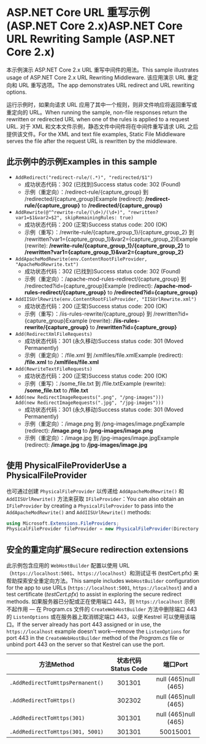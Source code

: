 # <a name="aspnet-core-url-rewriting-sample-aspnet-core-2x"></a><span data-ttu-id="23e62-101">ASP.NET Core URL 重写示例 (ASP.NET Core 2.x)</span><span class="sxs-lookup"><span data-stu-id="23e62-101">ASP.NET Core URL Rewriting Sample (ASP.NET Core 2.x)</span></span>

<span data-ttu-id="23e62-102">本示例演示 ASP.NET Core 2.x URL 重写中间件的用法。</span><span class="sxs-lookup"><span data-stu-id="23e62-102">This sample illustrates usage of ASP.NET Core 2.x URL Rewriting Middleware.</span></span> <span data-ttu-id="23e62-103">该应用演示 URL 重定向和 URL 重写选项。</span><span class="sxs-lookup"><span data-stu-id="23e62-103">The app demonstrates URL redirect and URL rewriting options.</span></span>

<span data-ttu-id="23e62-104">运行示例时，如果向请求 URL 应用了其中一个规则，则非文件响应将返回重写或重定向的 URL。</span><span class="sxs-lookup"><span data-stu-id="23e62-104">When running the sample, non-file responses return the rewritten or redirected URL when one of the rules is applied to a request URL.</span></span> <span data-ttu-id="23e62-105">对于 XML 和文本文件示例，静态文件中间件将在中间件重写请求 URL 之后提供该文件。</span><span class="sxs-lookup"><span data-stu-id="23e62-105">For the XML and text file examples, Static File Middleware serves the file after the request URL is rewritten by the middleware.</span></span>

## <a name="examples-in-this-sample"></a><span data-ttu-id="23e62-106">此示例中的示例</span><span class="sxs-lookup"><span data-stu-id="23e62-106">Examples in this sample</span></span>

* `AddRedirect("redirect-rule/(.*)", "redirected/$1")`
  - <span data-ttu-id="23e62-107">成功状态代码：302 (已找到)</span><span class="sxs-lookup"><span data-stu-id="23e62-107">Success status code: 302 (Found)</span></span>
  - <span data-ttu-id="23e62-108">示例（重定向）：/redirect-rule/{capture_group} 到 /redirected/{capture_group}</span><span class="sxs-lookup"><span data-stu-id="23e62-108">Example (redirect): **/redirect-rule/{capture_group}** to **/redirected/{capture_group}**</span></span>
* `AddRewrite(@"^rewrite-rule/(\d+)/(\d+)", "rewritten?var1=$1&var2=$2", skipRemainingRules: true)`
  - <span data-ttu-id="23e62-109">成功状态代码：200 (正常)</span><span class="sxs-lookup"><span data-stu-id="23e62-109">Success status code: 200 (OK)</span></span>
  - <span data-ttu-id="23e62-110">示例（重写）：/rewrite-rule/{capture_group_1}/{capture_group_2} 到 /rewritten?var1={capture_group_1}&var2={capture_group_2}</span><span class="sxs-lookup"><span data-stu-id="23e62-110">Example (rewrite): **/rewrite-rule/{capture_group_1}/{capture_group_2}** to **/rewritten?var1={capture_group_1}&var2={capture_group_2}**</span></span>
* `AddApacheModRewrite(env.ContentRootFileProvider, "ApacheModRewrite.txt")`
  - <span data-ttu-id="23e62-111">成功状态代码：302 (已找到)</span><span class="sxs-lookup"><span data-stu-id="23e62-111">Success status code: 302 (Found)</span></span>
  - <span data-ttu-id="23e62-112">示例（重定向）：/apache-mod-rules-redirect/{capture_group} 到 /redirected?id={capture_group}</span><span class="sxs-lookup"><span data-stu-id="23e62-112">Example (redirect): **/apache-mod-rules-redirect/{capture_group}** to **/redirected?id={capture_group}**</span></span>
* `AddIISUrlRewrite(env.ContentRootFileProvider, "IISUrlRewrite.xml")`
  - <span data-ttu-id="23e62-113">成功状态代码：200 (正常)</span><span class="sxs-lookup"><span data-stu-id="23e62-113">Success status code: 200 (OK)</span></span>
  - <span data-ttu-id="23e62-114">示例（重写）：/iis-rules-rewrite/{capture_group} 到 /rewritten?id={capture_group}</span><span class="sxs-lookup"><span data-stu-id="23e62-114">Example (rewrite): **/iis-rules-rewrite/{capture_group}** to **/rewritten?id={capture_group}**</span></span>
* `Add(RedirectXmlFileRequests)`
  - <span data-ttu-id="23e62-115">成功状态代码：301 (永久移动)</span><span class="sxs-lookup"><span data-stu-id="23e62-115">Success status code: 301 (Moved Permanently)</span></span>
  - <span data-ttu-id="23e62-116">示例（重定向）：/file.xml 到 /xmlfiles/file.xml</span><span class="sxs-lookup"><span data-stu-id="23e62-116">Example (redirect): **/file.xml** to **/xmlfiles/file.xml**</span></span>
* `Add(RewriteTextFileRequests)`
  - <span data-ttu-id="23e62-117">成功状态代码：200 (正常)</span><span class="sxs-lookup"><span data-stu-id="23e62-117">Success status code: 200 (OK)</span></span>
  - <span data-ttu-id="23e62-118">示例（重写）：/some_file.txt 到 /file.txt</span><span class="sxs-lookup"><span data-stu-id="23e62-118">Example (rewrite): **/some_file.txt** to **/file.txt**</span></span>
* `Add(new RedirectImageRequests(".png", "/png-images")))`<br>`Add(new RedirectImageRequests(".jpg", "/jpg-images")))`
  - <span data-ttu-id="23e62-119">成功状态代码：301 (永久移动)</span><span class="sxs-lookup"><span data-stu-id="23e62-119">Success status code: 301 (Moved Permanently)</span></span>
  - <span data-ttu-id="23e62-120">示例（重定向）：/image.png 到 /png-images/image.png</span><span class="sxs-lookup"><span data-stu-id="23e62-120">Example (redirect): **/image.png** to **/png-images/image.png**</span></span>
  - <span data-ttu-id="23e62-121">示例（重定向）：/image.jpg 到 /jpg-images/image.jpg</span><span class="sxs-lookup"><span data-stu-id="23e62-121">Example (redirect): **/image.jpg** to **/jpg-images/image.jpg**</span></span>

## <a name="use-a-physicalfileprovider"></a><span data-ttu-id="23e62-122">使用 PhysicalFileProvider</span><span class="sxs-lookup"><span data-stu-id="23e62-122">Use a PhysicalFileProvider</span></span>

<span data-ttu-id="23e62-123">也可通过创建 `PhysicalFileProvider` 以传递给 `AddApacheModRewrite()` 和 `AddIISUrlRewrite()` 方法来获取 `IFileProvider`：</span><span class="sxs-lookup"><span data-stu-id="23e62-123">You can also obtain an `IFileProvider` by creating a `PhysicalFileProvider` to pass into the `AddApacheModRewrite()` and `AddIISUrlRewrite()` methods:</span></span>

```csharp
using Microsoft.Extensions.FileProviders;
PhysicalFileProvider fileProvider = new PhysicalFileProvider(Directory.GetCurrentDirectory());
```

## <a name="secure-redirection-extensions"></a><span data-ttu-id="23e62-124">安全的重定向扩展</span><span class="sxs-lookup"><span data-stu-id="23e62-124">Secure redirection extensions</span></span>

<span data-ttu-id="23e62-125">此示例包含应用的 `WebHostBuilder` 配置以使用 URL（`https://localhost:5001`、`https://localhost`）和测试证书 (testCert.pfx) 来帮助探索安全重定向方法。</span><span class="sxs-lookup"><span data-stu-id="23e62-125">This sample includes `WebHostBuilder` configuration for the app to use URLs (`https://localhost:5001`, `https://localhost`) and a test certificate (*testCert.pfx*) to assist in exploring the secure redirect methods.</span></span> <span data-ttu-id="23e62-126">如果服务器已分配或正在使用端口 443，则 `https://localhost` 示例不起作用 &mdash; 在 Program.cs 文件的 `CreateWebHostBuilder` 方法中删除端口 443 的 `ListenOptions` 或在服务器上取消绑定端口 443，以便 Kestrel 可以使用该端口。</span><span class="sxs-lookup"><span data-stu-id="23e62-126">If the server already has port 443 assigned or in use, the `https://localhost` example doesn't work&mdash;remove the `ListenOptions` for port 443 in the `CreateWebHostBuilder` method of the *Program.cs* file or unbind port 443 on the server so that Kestrel can use the port.</span></span>

| <span data-ttu-id="23e62-127">方法</span><span class="sxs-lookup"><span data-stu-id="23e62-127">Method</span></span>                           | <span data-ttu-id="23e62-128">状态代码</span><span class="sxs-lookup"><span data-stu-id="23e62-128">Status Code</span></span> |    <span data-ttu-id="23e62-129">端口</span><span class="sxs-lookup"><span data-stu-id="23e62-129">Port</span></span>    |
| -------------------------------- | :---------: | :--------: |
| `.AddRedirectToHttpsPermanent()` |     <span data-ttu-id="23e62-130">301</span><span class="sxs-lookup"><span data-stu-id="23e62-130">301</span></span>     | <span data-ttu-id="23e62-131">null (465)</span><span class="sxs-lookup"><span data-stu-id="23e62-131">null (465)</span></span> |
| `.AddRedirectToHttps()`          |     <span data-ttu-id="23e62-132">302</span><span class="sxs-lookup"><span data-stu-id="23e62-132">302</span></span>     | <span data-ttu-id="23e62-133">null (465)</span><span class="sxs-lookup"><span data-stu-id="23e62-133">null (465)</span></span> |
| `.AddRedirectToHttps(301)`       |     <span data-ttu-id="23e62-134">301</span><span class="sxs-lookup"><span data-stu-id="23e62-134">301</span></span>     | <span data-ttu-id="23e62-135">null (465)</span><span class="sxs-lookup"><span data-stu-id="23e62-135">null (465)</span></span> |
| `.AddRedirectToHttps(301, 5001)` |     <span data-ttu-id="23e62-136">301</span><span class="sxs-lookup"><span data-stu-id="23e62-136">301</span></span>     |    <span data-ttu-id="23e62-137">5001</span><span class="sxs-lookup"><span data-stu-id="23e62-137">5001</span></span>    |
